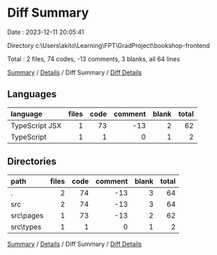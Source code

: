 # Diff Summary

Date : 2023-12-11 20:05:41

Directory c:\\Users\\akito\\Learning\\FPT\\GradProject\\bookshop-frontend

Total : 2 files,  74 codes, -13 comments, 3 blanks, all 64 lines

[Summary](results.md) / [Details](details.md) / Diff Summary / [Diff Details](diff-details.md)

## Languages
| language | files | code | comment | blank | total |
| :--- | ---: | ---: | ---: | ---: | ---: |
| TypeScript JSX | 1 | 73 | -13 | 2 | 62 |
| TypeScript | 1 | 1 | 0 | 1 | 2 |

## Directories
| path | files | code | comment | blank | total |
| :--- | ---: | ---: | ---: | ---: | ---: |
| . | 2 | 74 | -13 | 3 | 64 |
| src | 2 | 74 | -13 | 3 | 64 |
| src\\pages | 1 | 73 | -13 | 2 | 62 |
| src\\types | 1 | 1 | 0 | 1 | 2 |

[Summary](results.md) / [Details](details.md) / Diff Summary / [Diff Details](diff-details.md)